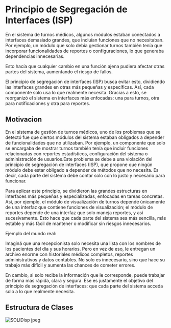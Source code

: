 # Principio de Segregación de Interfaces (ISP) 

En el sistema de turnos médicos, algunos módulos estaban conectados a interfaces demasiado grandes, que incluían funciones que no necesitaban. Por ejemplo, un módulo que solo debía gestionar turnos también tenía que incorporar funcionalidades de reportes o configuraciones, lo que generaba dependencias innecesarias.

Esto hacía que cualquier cambio en una función ajena pudiera afectar otras partes del sistema, aumentando el riesgo de fallos.

El principio de segregación de interfaces (ISP) busca evitar esto, dividiendo las interfaces grandes en otras más pequeñas y específicas. Así, cada componente solo usa lo que realmente necesita. Gracias a esto, se reorganizó el sistema en interfaces más enfocadas: una para turnos, otra para notificaciones y otra para reportes.



## Motivacion 

En el sistema de gestión de turnos médicos, uno de los problemas que se detectó fue que ciertos módulos del sistema estaban obligados a depender de funcionalidades que no utilizaban. Por ejemplo, un componente que solo se encargaba de mostrar turnos también tenía que incluir funciones relacionadas con reportes estadísticos, configuración del sistema o administración de usuarios.Este problema se debe a una violación del principio de segregación de interfaces (ISP), que propone que ningún módulo debe estar obligado a depender de métodos que no necesita. Es decir, cada parte del sistema debe contar solo con lo justo y necesario para funcionar.

Para aplicar este principio, se dividieron las grandes estructuras en interfaces más pequeñas y especializadas, enfocadas en tareas concretas. Así, por ejemplo, el módulo de visualización de turnos depende únicamente de una interfaz que contiene funciones de visualización; el módulo de reportes depende de una interfaz que solo maneja reportes, y así sucesivamente. Esto hace que cada parte del sistema sea más sencilla, más estable y más fácil de mantener o modificar sin riesgos innecesarios.

Ejemplo del mundo real: 

Imaginá que una recepcionista solo necesita una lista con los nombres de los pacientes del día y sus horarios. Pero en vez de eso, le entregan un archivo enorme con historiales médicos completos, reportes administrativos y datos contables. No solo es innecesario, sino que hace su trabajo más difícil y aumenta las chances de cometer errores.

En cambio, si solo recibe la información que le corresponde, puede trabajar de forma más rápida, clara y segura. Ese es justamente el objetivo del principio de segregación de interfaces: que cada parte del sistema acceda solo a lo que realmente necesita.



## Estructura de Clases

![SOLIDisp jpeg](https://github.com/user-attachments/assets/5a35e953-bc29-4810-bb3c-4e539bc01236)








